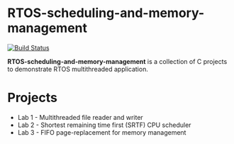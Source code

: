 # RTOS-scheduling-and-memory-management

[![Build Status](https://travis-ci.org/joemccann/dillinger.svg?branch=master)](https://github.com/romware/RTOS-scheduling-and-memory-management)

**RTOS-scheduling-and-memory-management** is a collection of C projects to demonstrate RTOS multithreaded application.


# Projects
* Lab 1 - Multithreaded file reader and writer
* Lab 2 - Shortest remaining time first (SRTF) CPU scheduler
* Lab 3 - FIFO page-replacement for memory management
